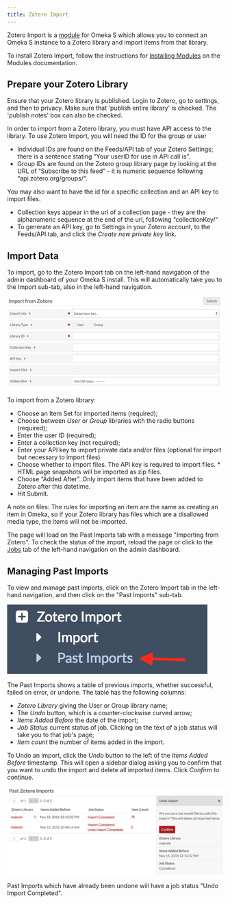 ```yaml
---
title: Zotero Import
---
```


Zotero Import is a [module](index.md) for Omeka S which allows you to connect an Omeka S instance to a Zotero library and import items from that library.

To install Zotero Import, follow the instructions for [Installing Modules](index.md#installing-modules) on the Modules documentation.

## Prepare your Zotero Library
Ensure that your Zotero library is published. Login to Zotero, go to settings, and then to privacy. Make sure that 'publish entire library' is checked. The 'publish notes' box can also be checked.

In order to import from a Zotero library, you must have API access to the library. To use Zotero Import, you will need the ID for the group or user
  * Individual IDs are found on the Feeds/API tab of your Zotero Settings; there is a sentence stating “Your userID for use in API call is”.
  * Group IDs are found on the Zotero group library page by looking at the URL of “Subscribe to this feed” - it is numeric sequence following “api.zotero.org/groups/“.

You may also want to have the id for a specific collection and an API key to import files. 
* Collection keys appear in the url of a collection page - they are the alphanumeric sequence at the end of the url, following “collectionKey/“
* To generate an API key, go to Settings in your Zotero account, to the Feeds/API tab, and click the *Create new private key* link.

## Import Data

To import, go to the Zotero Import tab on the left-hand navigation of the admin dashboard of your Omeka S install. This will automatically take you to the Import sub-tab, also in the left-hand navigation.

![Zotero Import options](modulesfiles/zoteroimport_new.png)

To import from a Zotero library:
* Choose an Item Set for imported items (required); 
* Choose between *User* or *Group* libraries with the radio buttons (required); 
* Enter the user ID (required); 
* Enter a collection key (not required); 
* Enter your API key to import private data and/or files (optional for import but necessary to import files)
* Choose whether to import files. The API key is required to import files.
		* HTML page snapshots will be imported as zip files. 
*  Choose “Added After”. Only import items that have been added to Zotero after this datetime.
* Hit Submit.

A note on files: The rules for importing an item are the same as creating an item in Omeka, so if your Zotero library has files which are a disallowed media type, the items will not be imported.

The page will load on the Past Imports tab with a message "Importing from Zotero". To check the status of the import, reload the page or click to the [Jobs](../jobs.md) tab of the left-hand navigation on the admin dashboard.

Managing Past Imports
---------------------------------
To view and manage past imports, click on the Zotero Import tab in the left-hand navigation, and then click on the "Past Imports" sub-tab.

![red arrow points to past imports tab](modulesfiles/zoteroimport_pasttab.png)

The Past Imports shows a table of previous imports, whether successful, failed on error, or undone. The table has the following columns:
- *Zotero Library* giving the User or Group library name;
- The *Undo* button, which is a counter-clockwise curved arrow;
- *Items Added Before* the date of the import;
- *Job Status* current status of job. Clicking on the text of a job status will take you to that job's page;
- *Item count* the number of items added in the import.

To Undo an import, click the *Undo* button to the left of the *Items Added Before* timestamp. This will open a sidebar dialog asking you to confirm that you want to undo the import and delete all imported items. Click *Confirm* to continue. 

![past imports tab with sidebar open to confirm undo](modulesfiles/zoteroimport_undo.png)

Past Imports which have already been undone will have a job status "Undo Import Completed".